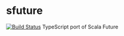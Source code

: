 # sfuture
[![Build Status](https://travis-ci.org/sgkim126/sfuture.svg?branch=master)](https://travis-ci.org/sgkim126/sfuture)
TypeScript port of Scala Future
